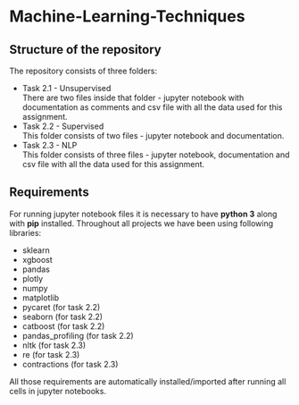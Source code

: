 # Machine-Learning-Techniques  
## Structure of the repository
The repository consists of three folders:
* Task 2.1 - Unsupervised  
  There are two files inside that folder - jupyter notebook with documentation as comments and csv file with all the data used for this assignment.
* Task 2.2 - Supervised  
  This folder consists of two files - jupyter notebook and documentation.
* Task 2.3 - NLP  
  This folder consists of three files - jupyter notebook, documentation and csv file with all the data used for this assignment.  
  
## Requirements
For running jupyter notebook files it is necessary to have **python 3** along with **pip** installed. Throughout all projects we have been using following libraries:
* sklearn
* xgboost
* pandas
* plotly
* numpy
* matplotlib  
* pycaret (for task 2.2)
* seaborn (for task 2.2)
* catboost (for task 2.2)
* pandas_profiling (for task 2.2)  
* nltk (for task 2.3)
* re (for task 2.3)
* contractions (for task 2.3) 

All those requirements are automatically installed/imported after running all cells in jupyter notebooks.
